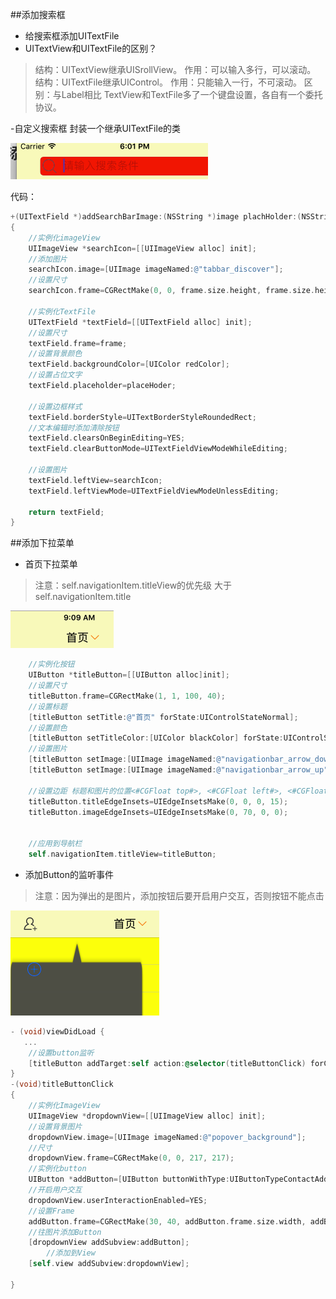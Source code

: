 ##添加搜索框
- 给搜索框添加UITextFile
 - UITextView和UITextFile的区别？
 >结构：UITextView继承UISrollView。 作用：可以输入多行，可以滚动。
 >结构：UITextFile继承UIControl。    作用：只能输入一行，不可滚动。
 >区别：与Label相比  TextView和TextFile多了一个键盘设置，各自有一个委托协议。
 
-自定义搜索框
封装一个继承UITextFile的类 

![](/assets/Snip20170925_3.png)

代码：

```objectivec
+(UITextField *)addSearchBarImage:(NSString *)image plachHolder:(NSString *)placeHoder frame:(CGRect)frame
{
    //实例化imageView
    UIImageView *searchIcon=[[UIImageView alloc] init];
    //添加图片
    searchIcon.image=[UIImage imageNamed:@"tabbar_discover"];
    //设置尺寸
    searchIcon.frame=CGRectMake(0, 0, frame.size.height, frame.size.height);
    
    //实例化TextFile
    UITextField *textField=[[UITextField alloc] init];
    //设置尺寸
    textField.frame=frame;
    //设置背景颜色
    textField.backgroundColor=[UIColor redColor];
    //设置占位文字
    textField.placeholder=placeHoder;
    
    //设置边框样式
    textField.borderStyle=UITextBorderStyleRoundedRect;
    //文本编辑时添加清除按钮
    textField.clearsOnBeginEditing=YES;
    textField.clearButtonMode=UITextFieldViewModeWhileEditing;
    
    //设置图片
    textField.leftView=searchIcon;
    textField.leftViewMode=UITextFieldViewModeUnlessEditing;
    
    return textField;
}
```

##添加下拉菜单
 - 首页下拉菜单
 >注意：self.navigationItem.titleView的优先级 大于 self.navigationItem.title

![](/assets/Snip20170926_1.png)


```objectivec
    //实例化按钮
    UIButton *titleButton=[[UIButton alloc]init];
    //设置尺寸
    titleButton.frame=CGRectMake(1, 1, 100, 40);
    //设置标题
    [titleButton setTitle:@"首页" forState:UIControlStateNormal];
    //设置颜色
    [titleButton setTitleColor:[UIColor blackColor] forState:UIControlStateNormal];
    //设置图片
    [titleButton setImage:[UIImage imageNamed:@"navigationbar_arrow_down"] forState:UIControlStateNormal];
    [titleButton setImage:[UIImage imageNamed:@"navigationbar_arrow_up"] forState:UIControlStateHighlighted];
    
    //设置边距 标题和图片的位置<#CGFloat top#>, <#CGFloat left#>, <#CGFloat bottom#>, <#CGFloat right#>
    titleButton.titleEdgeInsets=UIEdgeInsetsMake(0, 0, 0, 15);
    titleButton.imageEdgeInsets=UIEdgeInsetsMake(0, 70, 0, 0);
    
    
    //应用到导航栏
    self.navigationItem.titleView=titleButton;

```
 - 添加Button的监听事件
  >注意：因为弹出的是图片，添加按钮后要开启用户交互，否则按钮不能点击
  
![](/assets/Snip20170926_3.png)


```objectivec
- (void)viewDidLoad {
   ...
    //设置button监听
    [titleButton addTarget:self action:@selector(titleButtonClick) forControlEvents:UIControlEventTouchUpInside];
}
-(void)titleButtonClick
{
    //实例化ImageView
    UIImageView *dropdownView=[[UIImageView alloc] init];
    //设置背景图片
    dropdownView.image=[UIImage imageNamed:@"popover_background"];
    //尺寸
    dropdownView.frame=CGRectMake(0, 0, 217, 217);
    //实例化button
    UIButton *addButton=[UIButton buttonWithType:UIButtonTypeContactAdd];
    //开启用户交互
    dropdownView.userInteractionEnabled=YES;
    //设置Frame
    addButton.frame=CGRectMake(30, 40, addButton.frame.size.width, addButton.frame.size.height);
    //往图片添加Button
    [dropdownView addSubview:addButton];
        //添加到View
    [self.view addSubview:dropdownView];

}
```

 




